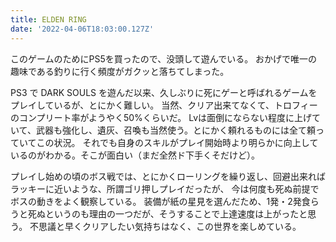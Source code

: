 ```yaml
---
title: ELDEN RING
date: '2022-04-06T18:03:00.127Z'
---
```


このゲームのためにPS5を買ったので、没頭して遊んでいる。
おかげで唯一の趣味である釣りに行く頻度がガクッと落ちてしまった。

PS3 で DARK SOULS を遊んだ以来、久しぶりに死にゲーと呼ばれるゲームをプレイしているが、とにかく難しい。
当然、クリア出来てなくて、トロフィーのコンプリート率がようやく50%くらいだ。
Lvは面倒にならない程度に上げていて、武器も強化し、遺灰、召喚も当然使う。とにかく頼れるものには全て頼っていてこの状況。
それでも自身のスキルがプレイ開始時より明らかに向上しているのがわかる。そこが面白い（まだ全然ド下手くそだけど）。

プレイし始めの頃のボス戦では、とにかくローリングを繰り返し、回避出来ればラッキーに近いような、所謂ゴリ押しプレイだったが、
今は何度も死ぬ前提でボスの動きをよく観察している。
装備が紙の星見を選んだため、1発・2発食らうと死ぬというのも理由の一つだが、そうすることで上達速度は上がったと思う。
不思議と早くクリアしたい気持ちはなく、この世界を楽しめている。
